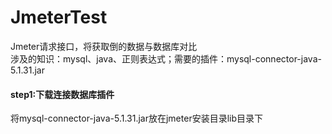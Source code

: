 # JmeterTest
Jmeter请求接口，将获取倒的数据与数据库对比  
涉及的知识：mysql、java、正则表达式；需要的插件：mysql-connector-java-5.1.31.jar

#### step1:下载连接数据库插件
将mysql-connector-java-5.1.31.jar放在jmeter安装目录lib目录下

